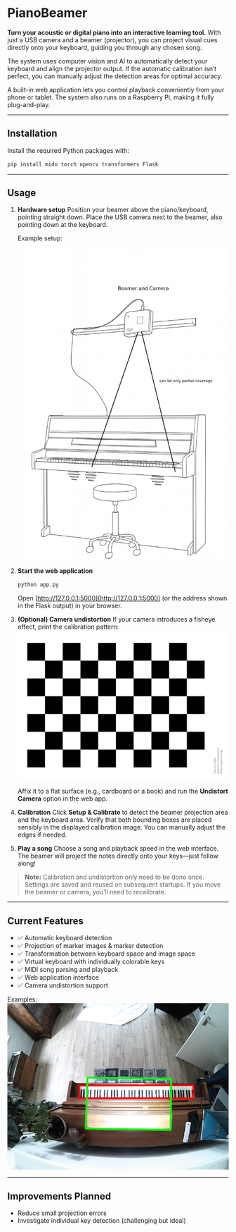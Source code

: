 # PianoBeamer

**Turn your acoustic or digital piano into an interactive learning tool.**
With just a USB camera and a beamer (projector), you can project visual cues directly onto your keyboard, guiding you through any chosen song.

The system uses computer vision and AI to automatically detect your keyboard and align the projector output. If the automatic calibration isn’t perfect, you can manually adjust the detection areas for optimal accuracy.

A built-in web application lets you control playback conveniently from your phone or tablet. The system also runs on a Raspberry Pi, making it fully plug-and-play.

---

## Installation

Install the required Python packages with:

```bash
pip install mido torch opencv transformers Flask
```

---

## Usage

1. **Hardware setup**
   Position your beamer above the piano/keyboard, pointing straight down.
   Place the USB camera next to the beamer, also pointing down at the keyboard.

   Example setup:
   ![Setup](images/Setup.png)

2. **Start the web application**

   ```bash
   python app.py
   ```

   Open [http://127.0.0.1:5000](http://127.0.0.1:5000) (or the address shown in the Flask output) in your browser.

3. **(Optional) Camera undistortion**
   If your camera introduces a fisheye effect, print the calibration pattern:
   ![Calibration Pattern](images/calibration_pattern.png)

   Affix it to a flat surface (e.g., cardboard or a book) and run the **Undistort Camera** option in the web app.

4. **Calibration**
   Click **Setup & Calibrate** to detect the beamer projection area and the keyboard area.
   Verify that both bounding boxes are placed sensibly in the displayed calibration image. You can manually adjust the edges if needed.

5. **Play a song**
   Choose a song and playback speed in the web interface. The beamer will project the notes directly onto your keys—just follow along!

> **Note:** Calibration and undistortion only need to be done once. Settings are saved and reused on subsequent startups. If you move the beamer or camera, you’ll need to recalibrate.

---

## Current Features

* ✅ Automatic keyboard detection
* ✅ Projection of marker images & marker detection
* ✅ Transformation between keyboard space and image space
* ✅ Virtual keyboard with individually colorable keys
* ✅ MIDI song parsing and playback
* ✅ Web application interface
* ✅ Camera undistortion support

Examples:
![Keyboard Detection](images/keyboard_beamer_contours_current.png)

---

## Improvements Planned

* Reduce small projection errors
* Investigate individual key detection (challenging but ideal)

